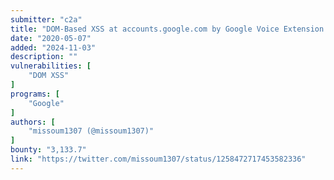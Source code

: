 ```yaml
---
submitter: "c2a"
title: "DOM-Based XSS at accounts.google.com by Google Voice Extension."
date: "2020-05-07"
added: "2024-11-03"
description: ""
vulnerabilities: [
    "DOM XSS"
]
programs: [
    "Google"
]
authors: [
    "missoum1307 (@missoum1307)"
]
bounty: "3,133.7"
link: "https://twitter.com/missoum1307/status/1258472717453582336"
---
```





